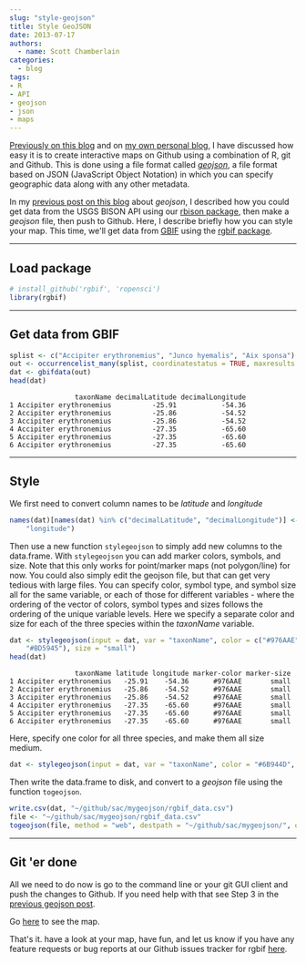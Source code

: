```yaml
---
slug: "style-geojson"
title: Style GeoJSON
date: 2013-07-17
authors:
  - name: Scott Chamberlain
categories:
  - blog
tags:
- R
- API
- geojson
- json
- maps
---
```


[Previously on this blog](http://ropensci.org/blog/2013/07/04/rbison-geoson/) and on [my own personal blog](http://sckott.github.io/2013/06/geojson/), I have discussed how easy it is to create interactive maps on Github using a combination of R, git and Github. This is done using a file format called [*geojson*](http://en.wikipedia.org/wiki/GeoJSON), a file format based on JSON (JavaScript Object Notation) in which you can specify geographic data along with any other metadata.

In my [previous post on this blog](http://ropensci.org/blog/2013/07/04/rbison-geoson/) about *geojson*, I described how you could get data from the USGS BISON API using our [rbison package](https://github.com/ropensci/rbison), then make a *geojson* file, then push to Github. Here, I describe briefly how you can style your map. This time, we'll get data from [GBIF](http://www.gbif.org/) using the [rgbif package](https://github.com/ropensci/rgbif).

***

## Load package

```r
# install_github('rgbif', 'ropensci')
library(rgbif)
```

***

## Get data from GBIF

```r
splist <- c("Accipiter erythronemius", "Junco hyemalis", "Aix sponsa")
out <- occurrencelist_many(splist, coordinatestatus = TRUE, maxresults = 100)
dat <- gbifdata(out)
head(dat)
```

```
                taxonName decimalLatitude decimalLongitude
1 Accipiter erythronemius          -25.91           -54.36
2 Accipiter erythronemius          -25.86           -54.52
3 Accipiter erythronemius          -25.86           -54.52
4 Accipiter erythronemius          -27.35           -65.60
5 Accipiter erythronemius          -27.35           -65.60
6 Accipiter erythronemius          -27.35           -65.60
```

***

## Style

We first need to convert column names to be *latitude* and *longitude*

```r
names(dat)[names(dat) %in% c("decimalLatitude", "decimalLongitude")] <- c("latitude",
    "longitude")
```

Then use a new function `stylegeojson` to simply add new columns to the data.frame. With `stylegeojson` you can add marker colors, symbols, and size. Note that this only works for point/marker maps (not polygon/line) for now. You could also simply edit the geojson file, but that can get very tedious with large files. You can specify color, symbol type, and symbol size all for the same variable, or each of those for different variables - where the ordering of the vector of colors, symbol types and sizes follows the ordering of the unique variable levels. Here we specify a separate color and size for each of the three species within the *taxonName* variable.

```r
dat <- stylegeojson(input = dat, var = "taxonName", color = c("#976AAE", "#6B944D",
    "#BD5945"), size = "small")
head(dat)
```

```
                taxonName latitude longitude marker-color marker-size
1 Accipiter erythronemius   -25.91    -54.36      #976AAE       small
2 Accipiter erythronemius   -25.86    -54.52      #976AAE       small
3 Accipiter erythronemius   -25.86    -54.52      #976AAE       small
4 Accipiter erythronemius   -27.35    -65.60      #976AAE       small
5 Accipiter erythronemius   -27.35    -65.60      #976AAE       small
6 Accipiter erythronemius   -27.35    -65.60      #976AAE       small
```

Here, specify one color for all three species, and make them all size medium.

```r
dat <- stylegeojson(input = dat, var = "taxonName", color = "#6B944D", size = "medium")
```

Then write the data.frame to disk, and convert to a *geojson* file using the function `togeojson`.

```r
write.csv(dat, "~/github/sac/mygeojson/rgbif_data.csv")
file <- "~/github/sac/mygeojson/rgbif_data.csv"
togeojson(file, method = "web", destpath = "~/github/sac/mygeojson/", outfilename = "rgbif_data")
```

***

## Git 'er done

All we need to do now is go to the command line or your git GUI client and push the changes to Github. If you need help with that see Step 3 in the [previous geojson post](http://ropensci.org/blog/2013/07/04/rbison-geoson/).

Go <a href="https://render.github.com/view/geojson?url=https://raw.github.com/sckott/mygeojson/master/rgbif_data.geojson" target="_blank">here</a> to see the map.

That's it. have a look at your map, have fun, and let us know if you have any feature requests or bug reports at our Github issues tracker for rgbif [here](https://github.com/ropensci/rgbif/issues).

